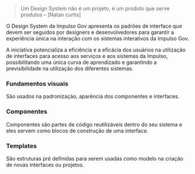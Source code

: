> Um Design System não é um projeto, é um produto que serve produtos
> – [Natan curtis]

O Design System da Impulso Gov apresenta os padrões de interface que devem ser seguidos por designers e desenvolvedores para garantir a experiência única na interação com os sistemas interativos da Impulso Gov.

A iniciativa potencializa a eficiência e a eficácia dos usuários na utilização de interfaces para acesso aos serviços e aos sistemas da Impulso, possibilitando uma única curva de aprendizado e garantindo a previsibilidade na utilização dos diferentes sistemas.

### Fundamentos visuais

São usados na padronização, aparência dos componentes e interfaces.

### Componentes

Componentes são partes de código reutilizáveis dentro do seu sistema e eles servem como blocos de construção de uma interface.

### Templates

São estruturas pré definidas para serem usadas como modelo na criação de novas interfaces ou projetos.
